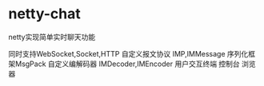 # netty-chat
netty实现简单实时聊天功能

同时支持WebSocket,Socket,HTTP
自定义报文协议  IMP,IMMessage
序列化框架MsgPack
自定义编解码器  IMDecoder,IMEncoder
用户交互终端  控制台  浏览器
